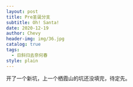 ```yaml
---
layout: post
title: Pre圣诞分支
subtitle: Oh! Santa!
date: 2020-12-19
author: Chevy
header-img: img/36.jpg
catalog: true
tags:
  - 日斜归去奈何春
style: plain
---
```


开了一个新坑，上一个栖霞山的坑还没填完，待定先。